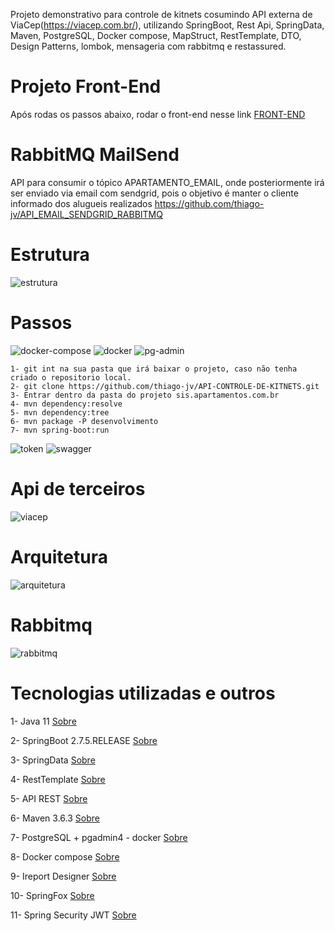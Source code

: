 Projeto demonstrativo para controle de kitnets cosumindo API externa de ViaCep(https://viacep.com.br/), utilizando SpringBoot, Rest Api, SpringData, Maven, PostgreSQL, Docker compose, MapStruct, RestTemplate, DTO, Design Patterns, lombok, mensageria com rabbitmq e restassured.

# Projeto Front-End
Após rodas os passos abaixo, rodar o front-end nesse link [FRONT-END](https://github.com/thiago-jv/UI-CONTROLE-DE-KITNETS)

# RabbitMQ MailSend
API para consumir o tópico APARTAMENTO_EMAIL, onde posteriormente irá ser enviado via email com sendgrid, pois o objetivo é manter o cliente informado dos alugueis realizados https://github.com/thiago-jv/API_EMAIL_SENDGRID_RABBITMQ

# Estrutura
![estrutura](https://github.com/thiago-jv/API-CONTROLE-DE-KITNETS/blob/main/estrutura.png)

# Passos
![docker-compose](https://github.com/thiago-jv/API-CONTROLE-DE-KITNETS/blob/main/docker.png)
![docker](https://github.com/thiago-jv/API-CONTROLE-DE-KITNETS/blob/main/docker_.png)
![pg-admin](https://github.com/thiago-jv/API-CONTROLE-DE-KITNETS/blob/main/bancodb.png)
```
1- git int na sua pasta que irá baixar o projeto, caso não tenha criado o repositorio local.
2- git clone https://github.com/thiago-jv/API-CONTROLE-DE-KITNETS.git
3- Entrar dentro da pasta do projeto sis.apartamentos.com.br
4- mvn dependency:resolve
5- mvn dependency:tree
6- mvn package -P desenvolvimento
7- mvn spring-boot:run
```
![token](https://github.com/thiago-jv/API-CONTROLE-DE-KITNETS/blob/main/postman.png)
![swagger](https://github.com/thiago-jv/API-CONTROLE-DE-KITNETS/blob/main/Swagger.png)

# Api de terceiros
![viacep](https://github.com/thiago-jv/API-CONTROLE-DE-KITNETS/blob/main/cep.png)

# Arquitetura
![arquitetura](https://github.com/thiago-jv/API-CONTROLE-DE-KITNETS/blob/main/arquitetura_sisapartamento.png)

# Rabbitmq
![rabbitmq](https://github.com/thiago-jv/API-CONTROLE-DE-KITNETS/blob/main/rabbitmq.png)

# Tecnologias utilizadas e outros

 
 1- Java 11 [Sobre](https://www.zup.com.br/blog/java-11-principais-novidades)
 
 2- SpringBoot 2.7.5.RELEASE [Sobre](https://docs.spring.io/spring-boot/docs/current/reference/html/)
 
 3- SpringData [Sobre](https://docs.spring.io/spring-data/jpa/docs/current/reference/html/#reference) 

 4- RestTemplate [Sobre](https://www.baeldung.com/rest-template) 
 
 5- API REST [Sobre](https://www.redhat.com/pt-br/topics/api/what-is-a-rest-api)
 
 6- Maven 3.6.3 [Sobre](https://www.dclick.com.br/2010/09/15/o-que-e-o-maven-e-seus-primeiros-passos-com-a-ferramenta/)
 
 7- PostgreSQL + pgadmin4 - docker [Sobre](https://hub.docker.com/_/postgres)
 
 8- Docker compose [Sobre](https://www.docker.com/)
 
 9- Ireport Designer [Sobre](https://community.jaspersoft.com/) 
 
 10- SpringFox [Sobre](https://www.baeldung.com/swagger-2-documentation-for-spring-rest-api)
 
 11- Spring Security JWT [Sobre](https://www.baeldung.com/spring-security-oauth-jwt)
 

